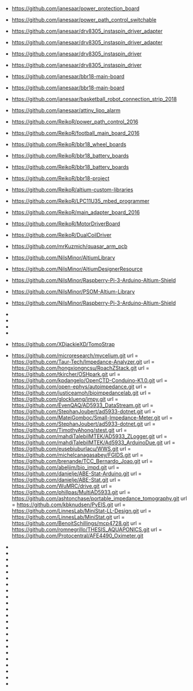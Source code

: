 - https://github.com/janesaar/power_protection_board
- https://github.com/janesaar/power_path_control_switchable
- https://github.com/janesaar/drv8305_instaspin_driver_adapter
- https://github.com/janesaar/drv8305_instaspin_driver_adapter
- https://github.com/janesaar/drv8305_instaspin_driver
- https://github.com/janesaar/drv8305_instaspin_driver
- https://github.com/janesaar/bbr18-main-board
- https://github.com/janesaar/bbr18-main-board
- https://github.com/janesaar/basketball_robot_connection_strip_2018
- https://github.com/janesaar/attiny_lipo_alarm
- https://github.com/ReikoR/power_path_control_2016
- https://github.com/ReikoR/football_main_board_2016
- https://github.com/ReikoR/bbr18_wheel_boards
- https://github.com/ReikoR/bbr18_battery_boards
- https://github.com/ReikoR/bbr18_battery_boards
- https://github.com/ReikoR/bbr18-project
- https://github.com/ReikoR/altium-custom-libraries
- https://github.com/ReikoR/LPC11U35_mbed_programmer
- https://github.com/ReikoR/main_adapter_board_2016
- https://github.com/ReikoR/MotorDriverBoard
- https://github.com/ReikoR/DualCoilDriver
- https://github.com/mrKuzmich/quasar_arm_pcb
- https://github.com/NilsMinor/AltiumLibrary
- https://github.com/NilsMinor/AltiumDesignerResource
- https://github.com/NilsMinor/Raspberry-Pi-3-Arduino-Altium-Shield
- https://github.com/NilsMinor/PSOM-Altium-Library
- https://github.com/NilsMinor/Raspberry-Pi-3-Arduino-Altium-Shield
- 
- 
- 
- 
- https://github.com/XDjackieXD/TomoStrap
- https://github.com/microresearch/mycelium.git
 url = https://github.com/Taur-Tech/Impedance-Analyzer.git
 	url = https://github.com/hongxiongncsu/RoachZStack.git
 	url = https://github.com/tkircher/OSHpark.git
 	url = https://github.com/kpdangelo/OpenCTD-Conduino-K1.0.git
 	url = https://github.com/open-ephys/autoimpedance.git
 	url = https://github.com/justiceamoh/bioimpedancelab.git
 	url = https://github.com/glocklueng/impy.git
 	url = https://github.com/EvenQAQ/AD5933_DataStream.git
 	url = https://github.com/StephanJoubert/ad5933-dotnet.git
 	url = https://github.com/MatejGomboc/Small-Impedance-Meter.git
 	url = https://github.com/StephanJoubert/ad5933-dotnet.git
 	url = https://github.com/TimothyAhong/stest.git
 	url = https://github.com/mahdiTalebiIMTEK/AD5933_ZLogger.git
 	url = https://github.com/mahdiTalebiIMTEK/Ad5933_ArduinoDue.git
 	url = https://github.com/eusebiuburlacu/WWS.git
 	url = https://github.com/michelcanagasabey/FGIDS.git
 	url = https://github.com/brenande/TCC_Bernardo_Joao.git
 	url = https://github.com/abeljim/bio_impd.git
 	url = https://github.com/danielje/ABE-Stat-Arduino.git
 	url = https://github.com/danielje/ABE-Stat.git
 	url = https://github.com/WuMRC/drive.git
 	url = https://github.com/phillpas/MultiAD5933.git
 	url = https://github.com/ashtonchase/portable_impedance_tomography.git
 	url = https://github.com/kbknudsen/PyEIS.git
 	url = https://github.com/LinnesLab/MiniStat-LL-Design.git
 	url = https://github.com/LinnesLab/MiniStat.git
 	url = https://github.com/BenoitSchillings/mcp4728.git
 	url = https://github.com/romnegrillo/THESIS_AQUAPONICS.git
 	url = https://github.com/Protocentral/AFE4490_Oximeter.git

- 
- 
- 
- 
- 
- 
- 
- 
- 
- 
- 
- 
- 
- 
- 
- 
- 
- 
- 
- 
- 
- 
- 
